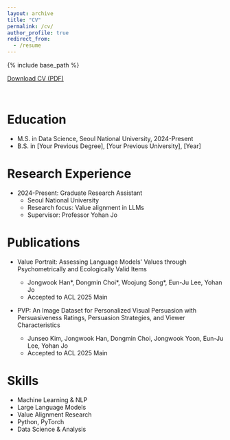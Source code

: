 ```yaml
---
layout: archive
title: "CV"
permalink: /cv/
author_profile: true
redirect_from:
  - /resume
---
```


{% include base_path %}

<p><a href="/files/Dongmin_Choi_CV_250717.pdf" target="_blank">Download CV (PDF)</a></p>

<br>

Education
======
* M.S. in Data Science, Seoul National University, 2024-Present
* B.S. in [Your Previous Degree], [Your Previous University], [Year]

Research Experience
======
* 2024-Present: Graduate Research Assistant
  * Seoul National University
  * Research focus: Value alignment in LLMs
  * Supervisor: Professor Yohan Jo

Publications
======
* Value Portrait: Assessing Language Models' Values through Psychometrically and Ecologically Valid Items
  * Jongwook Han*, Dongmin Choi*, Woojung Song*, Eun-Ju Lee, Yohan Jo
  * Accepted to ACL 2025 Main

* PVP: An Image Dataset for Personalized Visual Persuasion with Persuasiveness Ratings, Persuasion Strategies, and Viewer Characteristics
  * Junseo Kim, Jongwook Han, Dongmin Choi, Jongwook Yoon, Eun-Ju Lee, Yohan Jo
  * Accepted to ACL 2025 Main

Skills
======
* Machine Learning & NLP
* Large Language Models
* Value Alignment Research
* Python, PyTorch
* Data Science & Analysis
